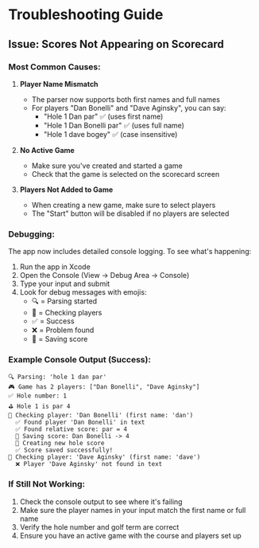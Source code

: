 # Troubleshooting Guide

## Issue: Scores Not Appearing on Scorecard

### Most Common Causes:

1. **Player Name Mismatch**
   - The parser now supports both first names and full names
   - For players "Dan Bonelli" and "Dave Aginsky", you can say:
     - "Hole 1 Dan par" ✅ (uses first name)
     - "Hole 1 Dan Bonelli par" ✅ (uses full name)
     - "Hole 1 dave bogey" ✅ (case insensitive)

2. **No Active Game**
   - Make sure you've created and started a game
   - Check that the game is selected on the scorecard screen

3. **Players Not Added to Game**
   - When creating a new game, make sure to select players
   - The "Start" button will be disabled if no players are selected

### Debugging:

The app now includes detailed console logging. To see what's happening:

1. Run the app in Xcode
2. Open the Console (View → Debug Area → Console)
3. Type your input and submit
4. Look for debug messages with emojis:
   - 🔍 = Parsing started
   - 👤 = Checking players
   - ✅ = Success
   - ❌ = Problem found
   - 💾 = Saving score

### Example Console Output (Success):

```
🔍 Parsing: 'hole 1 dan par'
🎮 Game has 2 players: ["Dan Bonelli", "Dave Aginsky"]
✅ Hole number: 1
⛳ Hole 1 is par 4
👤 Checking player: 'Dan Bonelli' (first name: 'dan')
  ✅ Found player 'Dan Bonelli' in text
  ✅ Found relative score: par = 4
  💾 Saving score: Dan Bonelli -> 4
  📝 Creating new hole score
  ✅ Score saved successfully!
👤 Checking player: 'Dave Aginsky' (first name: 'dave')
  ❌ Player 'Dave Aginsky' not found in text
```

### If Still Not Working:

1. Check the console output to see where it's failing
2. Make sure the player names in your input match the first name or full name
3. Verify the hole number and golf term are correct
4. Ensure you have an active game with the course and players set up

